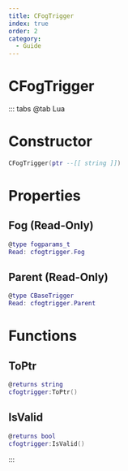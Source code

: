 ```yaml
---
title: CFogTrigger
index: true
order: 2
category:
  - Guide
---
```


# CFogTrigger

::: tabs
@tab Lua
# Constructor
```lua
CFogTrigger(ptr --[[ string ]])
```
# Properties
## Fog (Read-Only)
```lua
@type fogparams_t
Read: cfogtrigger.Fog
```
## Parent (Read-Only)
```lua
@type CBaseTrigger
Read: cfogtrigger.Parent
```
# Functions
## ToPtr
```lua
@returns string
cfogtrigger:ToPtr()
```
## IsValid
```lua
@returns bool
cfogtrigger:IsValid()
```

:::